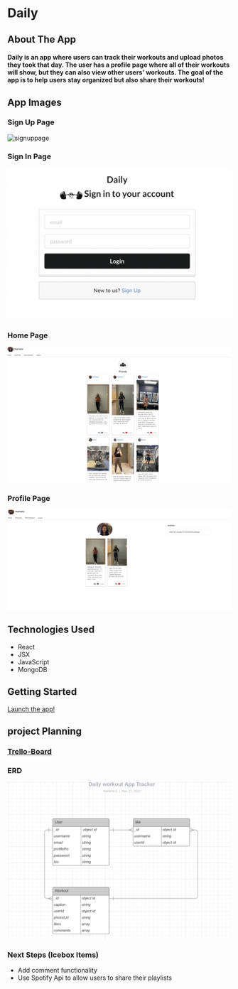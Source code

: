 # Daily

## About The App
#### Daily is an app where users can track their workouts and upload photos they took that day. The user has a profile page where all of their workouts will show, but they can also view other users' workouts. The goal of the app is to help users stay organized but also share their workouts!

## App Images
### Sign Up Page
![signuppage](/public/images/signuppage.png)

### Sign In Page
![signinpage](/public/images/signin.png)

### Home Page
![homepage](/public/images/homepage.png)

### Profile Page
![profilepage](/public/images/profilepage.png)

## Technologies Used 
* React
* JSX
* JavaScript
* MongoDB

## Getting Started
[Launch the app!](https://dailyworkouts.herokuapp.com/)

## project Planning
### [Trello-Board](https://trello.com/b/QiHteOSt/project-4-workouttracker)

### ERD
![ERD](/public/images/ERD.png)

### Next Steps (Icebox Items)
* Add comment functionality
* Use Spotify Api to allow users to share their playlists